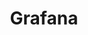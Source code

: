 ---
layout: tag-list
type: tag
title: Grafana
slug: Grafana
category: HTB
sidebar: false
description: >
   Es un software libre basado en licencia de Apache 2.0, ​ que permite la visualización y el formato de datos métricos. Permite crear cuadros de mando y gráficos a partir de múltiples fuentes, incluidas bases de datos de series de tiempo como Graphite, InfluxDB y OpenTSDB.
---